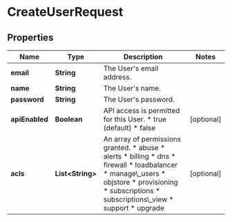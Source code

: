 

# CreateUserRequest


## Properties

| Name | Type | Description | Notes |
|------------ | ------------- | ------------- | -------------|
|**email** | **String** | The User&#39;s email address. |  |
|**name** | **String** | The User&#39;s name. |  |
|**password** | **String** | The User&#39;s password. |  |
|**apiEnabled** | **Boolean** | API access is permitted for this User.  * true (default) * false |  [optional] |
|**acls** | **List&lt;String&gt;** | An array of permissions granted.  * abuse * alerts * billing * dns * firewall * loadbalancer * manage\\_users * objstore * provisioning * subscriptions * subscriptions\\_view * support * upgrade |  [optional] |



